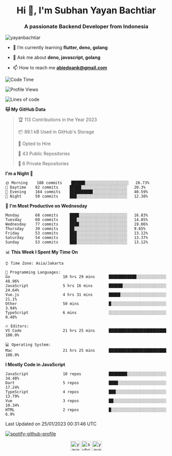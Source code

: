 <h1 align="center">Hi 👋, I'm Subhan Yayan Bachtiar</h1>
<h3 align="center">A passionate Backend Developer from Indonesia</h3>

<p align="left"> <img src="https://komarev.com/ghpvc/?username=yayanbachtiar" alt="yayanbachtiar" /> </p>

- 🌱 I’m currently learning **flutter, deno, golang**

- 💬 Ask me about **deno, javascript, golang**

- 📫 How to reach me **abiedoank@gmail.com**

<!--START_SECTION:waka-->
![Code Time](http://img.shields.io/badge/Code%20Time-5%2C296%20hrs%2046%20mins-blue)

![Profile Views](http://img.shields.io/badge/Profile%20Views-0-blue)

![Lines of code](https://img.shields.io/badge/From%20Hello%20World%20I%27ve%20Written-1%20Million%20lines%20of%20code-blue)

**🐱 My GitHub Data** 

> 🏆 113 Contributions in the Year 2023
 > 
> 📦 89.1 kB Used in GitHub's Storage 
 > 
> 💼 Opted to Hire
 > 
> 📜 43 Public Repositories 
 > 
> 🔑 6 Private Repositories  
 > 
**I'm a Night 🦉** 

```text
🌞 Morning    108 commits    ██████░░░░░░░░░░░░░░░░░░░   26.73% 
🌆 Daytime    82 commits     █████░░░░░░░░░░░░░░░░░░░░   20.3% 
🌃 Evening    164 commits    ██████████░░░░░░░░░░░░░░░   40.59% 
🌙 Night      50 commits     ███░░░░░░░░░░░░░░░░░░░░░░   12.38%

```
📅 **I'm Most Productive on Wednesday** 

```text
Monday       68 commits     ████░░░░░░░░░░░░░░░░░░░░░   16.83% 
Tuesday      60 commits     ███░░░░░░░░░░░░░░░░░░░░░░   14.85% 
Wednesday    77 commits     ████░░░░░░░░░░░░░░░░░░░░░   19.06% 
Thursday     39 commits     ██░░░░░░░░░░░░░░░░░░░░░░░   9.65% 
Friday       53 commits     ███░░░░░░░░░░░░░░░░░░░░░░   13.12% 
Saturday     54 commits     ███░░░░░░░░░░░░░░░░░░░░░░   13.37% 
Sunday       53 commits     ███░░░░░░░░░░░░░░░░░░░░░░   13.12%

```


📊 **This Week I Spent My Time On** 

```text
⌚︎ Time Zone: Asia/Jakarta

💬 Programming Languages: 
Go                       10 hrs 29 mins      ████████████░░░░░░░░░░░░░   48.96% 
JavaScript               5 hrs 16 mins       ██████░░░░░░░░░░░░░░░░░░░   24.64% 
Vue.js                   4 hrs 31 mins       █████░░░░░░░░░░░░░░░░░░░░   21.1% 
Other                    50 mins             █░░░░░░░░░░░░░░░░░░░░░░░░   3.94% 
TypeScript               6 mins              ░░░░░░░░░░░░░░░░░░░░░░░░░   0.48%

🔥 Editors: 
VS Code                  21 hrs 25 mins      █████████████████████████   100.0%

💻 Operating System: 
Mac                      21 hrs 25 mins      █████████████████████████   100.0%

```

**I Mostly Code in JavaScript** 

```text
JavaScript               10 repos            ████████░░░░░░░░░░░░░░░░░   34.48% 
Dart                     5 repos             ████░░░░░░░░░░░░░░░░░░░░░   17.24% 
TypeScript               4 repos             ███░░░░░░░░░░░░░░░░░░░░░░   13.79% 
Vue                      3 repos             ██░░░░░░░░░░░░░░░░░░░░░░░   10.34% 
HTML                     2 repos             █░░░░░░░░░░░░░░░░░░░░░░░░   6.9%

```



 Last Updated on 25/01/2023 00:31:46 UTC
<!--END_SECTION:waka-->

[![spotify-github-profile](https://spotify-github-profile.vercel.app/api/view?uid=31qtu2k4v3mbxp7clcmm6imuqq6e&cover_image=true&theme=default&show_offline=false&bar_color=53b14f&bar_color_cover=true)](https://github.com/kittinan/spotify-github-profile)


<p align="center">
<a href="https://dev.to/yayanbachtiar" target="blank"><img align="center" src="https://cdn.jsdelivr.net/npm/simple-icons@3.0.1/icons/dev-dot-to.svg" alt="yayanbachtiar" height="30" width="30" /></a>
<a href="https://linkedin.com/in/subchanyayanbachtiar" target="blank"><img align="center" src="https://cdn.jsdelivr.net/npm/simple-icons@3.0.1/icons/linkedin.svg" alt="subchanyayanbachtiar" height="30" width="30" /></a>
<a href="https://codesandbox.com/yayanbachtiar" target="blank"><img align="center" src="https://cdn.jsdelivr.net/npm/simple-icons@3.0.1/icons/codesandbox.svg" alt="yayanbachtiar" height="30" width="30" /></a>
</p>
